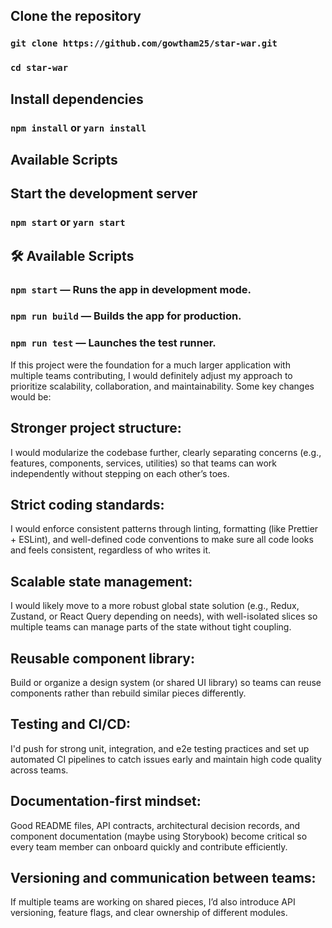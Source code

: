 ## Clone the repository

### `git clone https://github.com/gowtham25/star-war.git`
### `cd star-war`

## Install dependencies
### `npm install` or `yarn install`
## Available Scripts


## Start the development server
### `npm start` or `yarn start`

## 🛠️ Available Scripts

### `npm start` — Runs the app in development mode.
### `npm run build` — Builds the app for production.
### `npm run test` — Launches the test runner.


If this project were the foundation for a much larger application with multiple teams contributing, I would definitely adjust my approach to prioritize scalability, collaboration, and maintainability. Some key changes would be:

## Stronger project structure:
I would modularize the codebase further, clearly separating concerns (e.g., features, components, services, utilities) so that teams can work independently without stepping on each other’s toes.

## Strict coding standards:
I would enforce consistent patterns through linting, formatting (like Prettier + ESLint), and well-defined code conventions to make sure all code looks and feels consistent, regardless of who writes it.

## Scalable state management:
I would likely move to a more robust global state solution (e.g., Redux, Zustand, or React Query depending on needs), with well-isolated slices so multiple teams can manage parts of the state without tight coupling.

## Reusable component library:
Build or organize a design system (or shared UI library) so teams can reuse components rather than rebuild similar pieces differently.

## Testing and CI/CD:
I'd push for strong unit, integration, and e2e testing practices and set up automated CI pipelines to catch issues early and maintain high code quality across teams.

## Documentation-first mindset:
Good README files, API contracts, architectural decision records, and component documentation (maybe using Storybook) become critical so every team member can onboard quickly and contribute efficiently.

## Versioning and communication between teams:
If multiple teams are working on shared pieces, I’d also introduce API versioning, feature flags, and clear ownership of different modules.